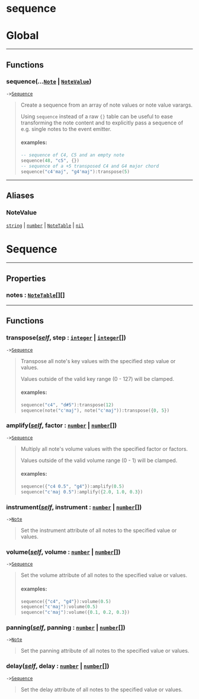 # sequence
<!-- toc -->
# Global<a name="Global"></a>  

---  
## Functions
### sequence(...[`Note`](../API/note.md#Note) | [`NoteValue`](#NoteValue))<a name="sequence"></a>
`->`[`Sequence`](../API/sequence.md#Sequence)  

> Create a sequence from an array of note values or note value varargs.
> 
> Using `sequence` instead of a raw `{}` table can be useful to ease transforming the note
> content and to explicitly pass a sequence of e.g. single notes to the event emitter.
> 
> #### examples:
> ```lua
> -- sequence of C4, C5 and an empty note
> sequence(48, "c5", {})
> -- sequence of a +5 transposed C4 and G4 major chord
> sequence("c4'maj", "g4'maj"):transpose(5)
>  ```  



---  
## Aliases  
### NoteValue<a name="NoteValue"></a>
[`string`](../API/builtins/string.md) | [`number`](../API/builtins/number.md) | [`NoteTable`](../API/note.md#NoteTable) | [`nil`](../API/builtins/nil.md)  
  
  



# Sequence<a name="Sequence"></a>  

---  
## Properties
### notes : [`NoteTable`](../API/note.md#NoteTable)[][]<a name="notes"></a>
  

---  
## Functions
### transpose([*self*](../API/builtins/self.md), step : [`integer`](../API/builtins/integer.md) | [`integer`](../API/builtins/integer.md)[])<a name="transpose"></a>
`->`[`Sequence`](../API/sequence.md#Sequence)  

> Transpose all note's key values with the specified step value or values.
> 
> Values outside of the valid key range (0 - 127) will be clamped.
> 
> #### examples:
> ```lua
> sequence("c4", "d#5"):transpose(12)
> sequence(note("c'maj"), note("c'maj")):transpose({0, 5})
> ```
### amplify([*self*](../API/builtins/self.md), factor : [`number`](../API/builtins/number.md) | [`number`](../API/builtins/number.md)[])<a name="amplify"></a>
`->`[`Sequence`](../API/sequence.md#Sequence)  

> Multiply all note's volume values with the specified factor or factors.
> 
> Values outside of the valid volume range (0 - 1) will be clamped.
> 
> #### examples:
> ```lua
> sequence({"c4 0.5", "g4"}):amplify(0.5)
> sequence("c'maj 0.5"):amplify({2.0, 1.0, 0.3})
> ```
### instrument([*self*](../API/builtins/self.md), instrument : [`number`](../API/builtins/number.md) | [`number`](../API/builtins/number.md)[])<a name="instrument"></a>
`->`[`Note`](../API/note.md#Note)  

> Set the instrument attribute of all notes to the specified value or values.
### volume([*self*](../API/builtins/self.md), volume : [`number`](../API/builtins/number.md) | [`number`](../API/builtins/number.md)[])<a name="volume"></a>
`->`[`Sequence`](../API/sequence.md#Sequence)  

> Set the volume attribute of all notes to the specified value or values.
> 
> #### examples:
> ```lua
> sequence({"c4", "g4"}):volume(0.5)
> sequence("c'maj"):volume(0.5)
> sequence("c'maj"):volume({0.1, 0.2, 0.3})
> ```
### panning([*self*](../API/builtins/self.md), panning : [`number`](../API/builtins/number.md) | [`number`](../API/builtins/number.md)[])<a name="panning"></a>
`->`[`Note`](../API/note.md#Note)  

> Set the panning attribute of all notes to the specified value or values.
### delay([*self*](../API/builtins/self.md), delay : [`number`](../API/builtins/number.md) | [`number`](../API/builtins/number.md)[])<a name="delay"></a>
`->`[`Sequence`](../API/sequence.md#Sequence)  

> Set the delay attribute of all notes to the specified value or values.  



